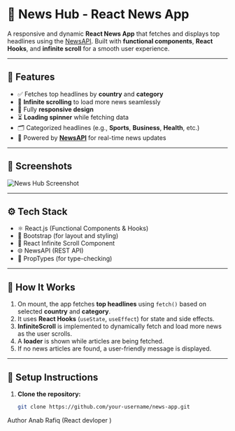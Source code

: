 # 📰 News Hub - React News App

A responsive and dynamic **React News App** that fetches and displays top headlines using the [NewsAPI](https://newsapi.org/). Built with **functional components**, **React Hooks**, and **infinite scroll** for a smooth user experience.

---

## 🚀 Features

- ✅ Fetches top headlines by **country** and **category**
- 🔄 **Infinite scrolling** to load more news seamlessly
- 📱 Fully **responsive design**
- ⏳ **Loading spinner** while fetching data
- 🗂 Categorized headlines (e.g., **Sports**, **Business**, **Health**, etc.)
- 🔗 Powered by [**NewsAPI**](https://newsapi.org/) for real-time news updates

---

## 📸 Screenshots

>

![News Hub Screenshot](https://github.com/user-attachments/assets/087b0dc4-0615-4973-a64f-b0aabc4ec50f)

---

## ⚙️ Tech Stack

- ⚛️ React.js (Functional Components & Hooks)
- 🎨 Bootstrap (for layout and styling)
- 🔁 React Infinite Scroll Component
- 🌐 NewsAPI (REST API)
- 🧪 PropTypes (for type-checking)

---

## 🧠 How It Works

1. On mount, the app fetches **top headlines** using `fetch()` based on selected **country** and **category**.
2. It uses **React Hooks** (`useState`, `useEffect`) for state and side effects.
3. **InfiniteScroll** is implemented to dynamically fetch and load more news as the user scrolls.
4. A **loader** is shown while articles are being fetched.
5. If no news articles are found, a user-friendly message is displayed.

---

## 🔧 Setup Instructions

1. **Clone the repository:**
   ```bash
   git clone https://github.com/your-username/news-app.git
Author 
Anab Rafiq (React devloper )
